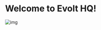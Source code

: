 # Welcome to Evolt HQ!
![img](https://res.cloudinary.com/zenn/image/fetch/s---PJLhsME--/c_limit%2Cf_auto%2Cfl_progressive%2Cq_auto%2Cw_1200/https://image.petmd.com/files/styles/978x550/public/2024-07/hamster-eating.jpg)
